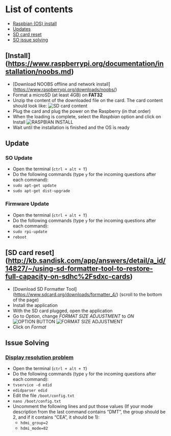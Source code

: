 # List of contents
* [Raspbian (OS) install](#install)
* [Updates](#update)
* [SD card reset](#sd-card-reset)
* [SO issue solving](#issue-solving)

## [Install] (https://www.raspberrypi.org/documentation/installation/noobs.md)

* [Download NOOBS offline and network install] (https://www.raspberrypi.org/downloads/noobs/)
* Format a microSD (at least 4GB) on **FAT32**
* Unzip the content of the downloaded file on the card. The card content should look like:
![SD card content](http://puu.sh/oxzVl/5d7b1abb67.png)
* Plug the card and plug the power on the Raspberry (in that order)
* When the loading is complete, select the *Raspbian* option and click on Install
![RASPBIAN INSTALL](http://puu.sh/oxBd5/41d7f3c3cf.png)
* Wait until the installation is finished and the OS is ready

## Update

### SO Update
* Open the terminal (`ctrl + alt + T`)
* Do the following commands (type `y` for the incoming questions after each command):
 * `sudo apt-get update`
 * `sudo apt-get dist-upgrade`
 
### Firmware Update
* Open the terminal (`ctrl + alt + T`)
* Do the following commands (type `y` for the incoming questions after each command):
 * `sudo rpi-update`
 * `reboot`

## [SD card reset] (http://kb.sandisk.com/app/answers/detail/a_id/14827/~/using-sd-formatter-tool-to-restore-full-capacity-on-sdhc%2Fsdxc-cards)

* [Download SD Formatter Tool] (https://www.sdcard.org/downloads/formatter_4/) (scroll to the bottom of the page)
* Install the application
* With the SD card plugged, open the application
* Go to *Option*, change *FORMAT SIZE ADJUSTMENT* to *ON*
![OPTION BUTTON](http://kb.sandisk.com/euf/assets/images/faqs/14827/kb14827_1.png)
![FORMAT SIZE ADJUSTMENT](http://kb.sandisk.com/euf/assets/images/faqs/14827/kb14827_2.png)
* Click on *Format*

## Issue Solving

### [Display resolution problem](http://weblogs.asp.net/bleroy/getting-your-raspberry-pi-to-output-the-right-resolution)
* Open the terminal (`ctrl + alt + T`)
* Do the following commands (type `y` for the incoming questions after each command):
 * `tvservice -d edid`
 * `edidparser edid`
* Edit the file `/boot/config.txt`
 * `nano /boot/config.txt`
* Uncomment the following lines and put those values (If your mode description from the last command contains “DMT”, the group should be 2, and if it contains “CEA”, it should be 1):
  * `hdmi_group=2`
  * `hdmi_mode=82`
